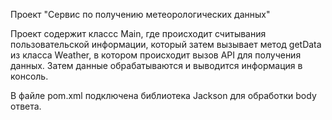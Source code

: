 Проект "Сервис по получению метеорологических данных"

Проект содержит классс Main, где происходит считывания пользовательской информации, который затем вызывает метод getData из класса Weather, в котором происходит вызов API для получения данных. Затем данные обрабатываются и выводится информация в консоль.

В файле pom.xml подключена библиотека Jackson для обработки body ответа.
